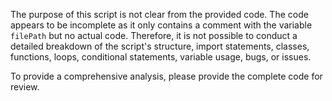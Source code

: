 The purpose of this script is not clear from the provided code. The code appears to be incomplete as it only contains a comment with the variable `filePath` but no actual code. Therefore, it is not possible to conduct a detailed breakdown of the script's structure, import statements, classes, functions, loops, conditional statements, variable usage, bugs, or issues.

To provide a comprehensive analysis, please provide the complete code for review.
